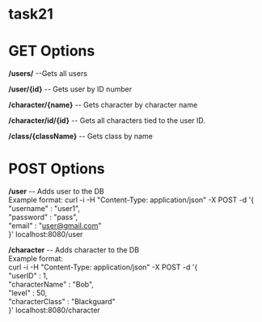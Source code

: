 # task21

# GET Options

**/users/**     --Gets all users  

**/user/{id}**  -- Gets user by ID number

**/character/{name}** -- Gets character by character name

**/character/id/{id}** -- Gets all characters tied to the user ID.

**/class/{className}** -- Gets class by name

# POST Options

**/user** -- Adds user to the DB  
Example format:
curl -i -H "Content-Type: application/json" -X POST -d '{  
"username" : "user1",  
"password" : "pass",  
"email"    : "user@gmail.com"  
}' localhost:8080/user

**/character** -- Adds character to the DB  
Example format:  
curl -i -H "Content-Type: application/json" -X POST -d '{  
"userID"         : 1,  
"characterName"  : "Bob",  
"level"          : 50,  
"characterClass" : "Blackguard"  
}' localhost:8080/character
